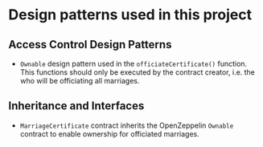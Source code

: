 # Design patterns used in this project

## Access Control Design Patterns

- `Ownable` design pattern used in the `officiateCertificate()` function. This functions should only be executed by the contract creator, i.e. the who will be officiating all marriages.

## Inheritance and Interfaces

- `MarriageCertificate` contract inherits the OpenZeppelin `Ownable` contract to enable ownership for officiated marriages.